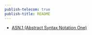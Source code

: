 ```yaml
---
publish-telecom: true
publish-title: README
---
```



- [ASN.1 (Abstract Syntax Notation One)](./ASN.1/README.md)
